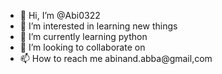 - 👋 Hi, I’m @Abi0322
- 👀 I’m interested in learning new things
- 🌱 I’m currently learning python
- 💞️ I’m looking to collaborate on 
- 📫 How to reach me abinand.abba@gmail,com

